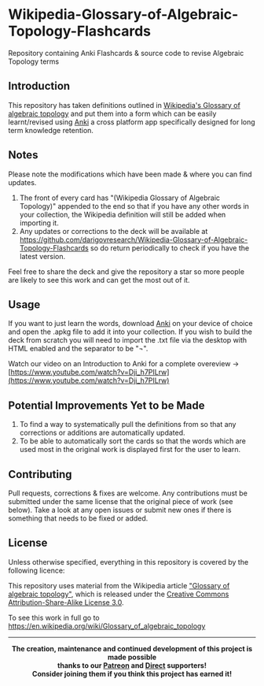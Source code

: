 # Wikipedia-Glossary-of-Algebraic-Topology-Flashcards
Repository containing Anki Flashcards &amp; source code to revise Algebraic Topology terms

## Introduction
This repository has taken definitions outlined in [Wikipedia's Glossary of algebraic topology](https://en.wikipedia.org/wiki/Glossary_of_algebraic_topology) and put them into a form which can be easily learnt/revised using <a href="https://apps.ankiweb.net/">Anki</a> a cross platform app specifically designed for long term knowledge retention.

## Notes
Please note the modifications which have been made & where you can find updates.
1. The front of every card has "(Wikipedia Glossary of Algebraic Topology)" appended to the end so that if you have any other words in your collection, the Wikipedia definition will still be added when importing it.
2. Any updates or corrections to the deck will be available at <a href="https://github.com/darigovresearch/Wikipedia-Glossary-of-Algebraic-Topology-Flashcards">https://github.com/darigovresearch/Wikipedia-Glossary-of-Algebraic-Topology-Flashcards</a> so do return periodically to check if you have the latest version.

Feel free to share the deck and give the repository a star so more people are likely to see this work and can get the most out of it.

## Usage
If you want to just learn the words, download <a href="https://apps.ankiweb.net/">Anki</a> on your device of choice and open the .apkg file to add it into your collection. If you wish to build the deck from scratch you will need to import the .txt file via the desktop with HTML enabled and the separator to be "¬".

Watch our video on an Introduction to Anki for a complete overeview -> [https://www.youtube.com/watch?v=Dji_h7PILrw](https://www.youtube.com/watch?v=Dji_h7PILrw)

## Potential Improvements Yet to be Made
1. To find a way to systematically pull the definitions from so that any corrections or additions are automatically updated.
2. To be able to automatically sort the cards so that the words which are used most in the original work is displayed first for the user to learn.

## Contributing
Pull requests, corrections & fixes are welcome. Any contributions must be submitted under the same license that the original piece of work (see below). Take a look at any open issues or submit new ones if there is something that needs to be fixed or added.

## License
Unless otherwise specified, everything in this repository is covered by the following licence:

This repository uses material from the Wikipedia article <a href="https://en.wikipedia.org/wiki/Glossary_of_algebraic_topology">"Glossary of algebraic topology"</a>, which is released under the <a href="https://creativecommons.org/licenses/by-sa/3.0/">Creative Commons Attribution-Share-Alike License 3.0</a>.

To see this work in full go to https://en.wikipedia.org/wiki/Glossary_of_algebraic_topology

----

<b>
<div align="center">
    The creation, maintenance and continued development of this project is made possible
    <br>
    thanks to our <a href="http://patreon.com/darigovresearch">Patreon</a> and <a href="https://www.darigovresearch.com/donate">Direct</a> supporters!
    <br>
    Consider joining them if you think this project has earned it!
</div>
</b>
